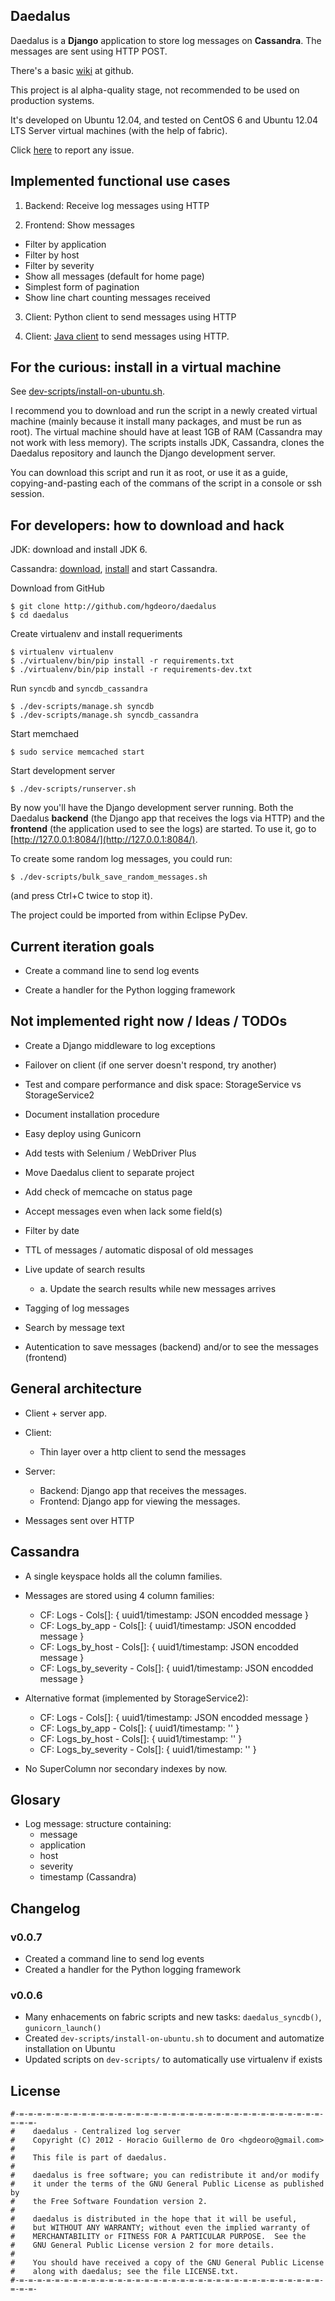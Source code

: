 Daedalus
----------------------------------------

Daedalus is a __Django__ application to store log messages on __Cassandra__.
The messages are sent using HTTP POST.

There's a basic [wiki](https://github.com/hgdeoro/daedalus/wiki) at github.

This project is al alpha-quality stage, not recommended to be used on production systems.

It's developed on Ubuntu 12.04, and tested on CentOS 6 and Ubuntu 12.04 LTS Server virtual machines (with the help of fabric).

Click [here](https://github.com/hgdeoro/daedalus/issues) to report any issue.

Implemented functional use cases
----------------------------------------

1. Backend: Receive log messages using HTTP

2. Frontend: Show messages
  - Filter by application
  - Filter by host
  - Filter by severity
  - Show all messages (default for home page)
  - Simplest form of pagination
  - Show line chart counting messages received

3. Client: Python client to send messages using HTTP

4. Client: [Java client](https://github.com/hgdeoro/DaedalusJavaClient) to send messages using HTTP.

For the curious: install in a virtual machine
----------------------------------------

See [dev-scripts/install-on-ubuntu.sh](https://github.com/hgdeoro/daedalus/blob/master/dev-scripts/install-on-ubuntu.sh).

I recommend you to download and run the script in a newly created virtual machine (mainly because it install many packages,
and must be run as root). The virtual machine should have at least 1GB of RAM (Cassandra may not work with less memory). The scripts
installs JDK, Cassandra, clones the Daedalus repository and launch the Django development server.

You can download this script and run it as root, or use it as a guide, copying-and-pasting each of the commans of the script in a
console or ssh session.

<!--
I recommend run this in a newly created virtual machine, since the fabric script connects 
and install all the services as root. The scripts installs Java and Cassandra, and to do
this, you must download the _bin_ installer of JDK 6u32 `jdk-6u32-linux-x64.bin`
and `apache-cassandra-1.1.2-bin.tar.gz`.

(1) Create a virtual machine of your choice (I use KVM+libvirt).

(2) Clone Daedalus using Git:

    $ git clone http://github.com/hgdeoro/daedalus
    $ cd daedalus

(3) Download the JDK installer and Cassandra, and copy/symlink them to the current directory `daedalus`.

    $ ln -s /path/to/jdk-6u32-linux-x64.bin .
    $ ln -s /path/to/apache-cassandra-1.1.2-bin.tar.gz .

(4) Download, setup and activate virtualenv:

    $ curl -o /tmp/virtualenv.py https://raw.github.com/pypa/virtualenv/master/virtualenv.py
    $ python /tmp/virtualenv.py virtualenv
    $ ./virtualenv/bin/pip install -r requirements-dev.txt
    $ . ./virtualenv/bin/activate

Install to a CentOS virtual machine:

    $ fab -f src/hgdeoro/daedalus/fabfile.py -H root@192.168.122.61 install_centos_packages install_all

Install to a Ubuntu virtual machine:

    $ fab -f src/hgdeoro/daedalus/fabfile.py -H root@192.168.122.61 install_ubuntu_packages install_all
-->

For developers: how to download and hack
----------------------------------------

JDK: download and install JDK 6.

Cassandra: [download](http://cassandra.apache.org/download/),
[install](http://wiki.apache.org/cassandra/GettingStarted) and start Cassandra.

Download from GitHub

    $ git clone http://github.com/hgdeoro/daedalus
    $ cd daedalus

Create virtualenv and install requeriments

    $ virtualenv virtualenv
    $ ./virtualenv/bin/pip install -r requirements.txt
    $ ./virtualenv/bin/pip install -r requirements-dev.txt

Run `syncdb` and `syncdb_cassandra`

    $ ./dev-scripts/manage.sh syncdb
    $ ./dev-scripts/manage.sh syncdb_cassandra

Start memchaed

    $ sudo service memcached start

Start development server

    $ ./dev-scripts/runserver.sh

By now you'll have the Django development server running.
Both the Daedalus __backend__ (the Django app that receives the logs via HTTP)
and the __frontend__ (the application used to see the logs) are started.
To use it, go to [http://127.0.0.1:8084/](http://127.0.0.1:8084/).

To create some random log messages, you could run:

    $ ./dev-scripts/bulk_save_random_messages.sh

(and press Ctrl+C twice to stop it).

The project could be imported from within Eclipse PyDev.


Current iteration goals
----------------------------------------

* Create a command line to send log events

* Create a handler for the Python logging framework

Not implemented right now / Ideas / TODOs
----------------------------------------

* Create a Django middleware to log exceptions

* Failover on client (if one server doesn't respond, try another)

* Test and compare performance and disk space: StorageService vs StorageService2

* Document installation procedure

* Easy deploy using Gunicorn

* Add tests with Selenium / WebDriver Plus

* Move Daedalus client to separate project

* Add check of memcache on status page

* Accept messages even when lack some field(s)

* Filter by date

* TTL of messages / automatic disposal of old messages

* Live update of search results
  - a. Update the search results while new messages arrives

* Tagging of log messages

* Search by message text

* Autentication to save messages (backend) and/or to see the messages (frontend)

General architecture
----------------------------------------

* Client + server app.

* Client:
  - Thin layer over a http client to send the messages

* Server:
  - Backend: Django app that receives the messages.
  - Frontend: Django app for viewing the messages.

* Messages sent over HTTP


Cassandra
----------------------------------------

* A single keyspace holds all the column families.

* Messages are stored using 4 column families:
  - CF: Logs - Cols[]: { uuid1/timestamp: JSON encodded message }
  - CF: Logs\_by\_app - Cols[]: { uuid1/timestamp: JSON encodded message }
  - CF: Logs\_by\_host - Cols[]: { uuid1/timestamp: JSON encodded message }
  - CF: Logs\_by\_severity - Cols[]: { uuid1/timestamp: JSON encodded message }

* Alternative format (implemented by StorageService2):
  - CF: Logs - Cols[]: { uuid1/timestamp: JSON encodded message }
  - CF: Logs\_by\_app - Cols[]: { uuid1/timestamp: '' }
  - CF: Logs\_by\_host - Cols[]: { uuid1/timestamp: '' }
  - CF: Logs\_by\_severity - Cols[]: { uuid1/timestamp: '' }

* No SuperColumn nor secondary indexes by now.


Glosary
----------------------------------------

* Log message: structure containing:
  - message
  - application
  - host
  - severity
  - timestamp (Cassandra)


Changelog
----------------------------------------

### v0.0.7

* Created a command line to send log events
* Created a handler for the Python logging framework

### v0.0.6

* Many enhacements on fabric scripts and new tasks: `daedalus_syncdb()`, `gunicorn_launch()`
* Created `dev-scripts/install-on-ubuntu.sh` to document and automatize installation on Ubuntu
* Updated scripts on `dev-scripts/` to automatically use virtualenv if exists

License
----------------------------------------

    #-=-=-=-=-=-=-=-=-=-=-=-=-=-=-=-=-=-=-=-=-=-=-=-=-=-=-=-=-=-=-=-=-=-=-=-=-=-
    #    daedalus - Centralized log server
    #    Copyright (C) 2012 - Horacio Guillermo de Oro <hgdeoro@gmail.com>
    #
    #    This file is part of daedalus.
    #
    #    daedalus is free software; you can redistribute it and/or modify
    #    it under the terms of the GNU General Public License as published by
    #    the Free Software Foundation version 2.
    #
    #    daedalus is distributed in the hope that it will be useful,
    #    but WITHOUT ANY WARRANTY; without even the implied warranty of
    #    MERCHANTABILITY or FITNESS FOR A PARTICULAR PURPOSE.  See the
    #    GNU General Public License version 2 for more details.
    #
    #    You should have received a copy of the GNU General Public License
    #    along with daedalus; see the file LICENSE.txt.
    #-=-=-=-=-=-=-=-=-=-=-=-=-=-=-=-=-=-=-=-=-=-=-=-=-=-=-=-=-=-=-=-=-=-=-=-=-=-
